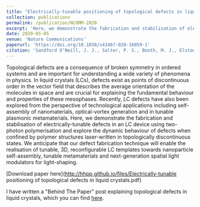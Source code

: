 ```yaml
---
title: "Electrically-tunable positioning of topological defects in liquid crystals"
collection: publications
permalink: /publication/NCOMM-2020
excerpt: 'Here, we demonstrate the fabrication and stabilisation of electrically-tunable defects in an LC device using two-photon polymerisation and explore the dynamic behaviour of defects when confined by polymer structures laser-written in topologically discontinuous states.'
date: 2020-05-05
venue: 'Nature Communications'
paperurl: 'https://doi.org/10.1038/s41467-020-16059-1'
citation: 'Sandford O’Neill, J. J., Salter, P. S., Booth, M. J., Elston, S. J., Morris, S. M., &quot;Electrically-tunable positioning of topological defects in liquid crystals.&quot; <i>Nature Communications</i>, <b>11</b>, 2203 (2020)'
---
```


Topological defects are a consequence of broken symmetry in ordered systems and are important for understanding a wide variety of phenomena in physics. In liquid crystals (LCs), defects exist as points of discontinuous order in the vector field that describes the average orientation of the molecules in space and are crucial for explaining the fundamental behaviour and properties of these mesophases. Recently, LC defects have also been explored from the perspective of technological applications including self-assembly of nanomaterials, optical-vortex generation and in tunable plasmonic metamaterials. Here, we demonstrate the fabrication and stabilisation of electrically-tunable defects in an LC device using two-photon polymerisation and explore the dynamic behaviour of defects when confined by polymer structures laser-written in topologically discontinuous states. We anticipate that our defect fabrication technique will enable the realisation of tunable, 3D, reconfigurable LC templates towards nanoparticle self-assembly, tunable metamaterials and next-generation spatial light modulators for light-shaping.

[Download paper here](http://hhpp.github.io/files/Electrically-tunable positioning of topological defects in liquid crystals.pdf)

I have written a "Behind The Paper" post explaining topological defects in liquid crystals, which you can find [here](https://www.google.com). 